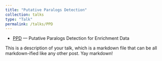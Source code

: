 ```yaml
---
title: "Putative Paralogs Detection"
collection: talks
type: "Talk"
permalink: /talks/PPD
---
```


- [PPD](https://github.com/Bean061/putative_paralog) — Putative Paralogs Detection for Enrichment Data

This is a description of your talk, which is a markdown file that can be all markdown-ified like any other post. Yay markdown!
